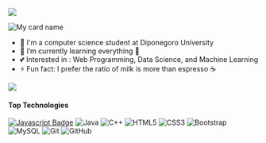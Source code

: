 ![](https://github.com/halfrost/halfrost/blob/master/icons/header_.png) 
<!-- ![](https://github.com/sabdadev/sabdadev/blob/main/MaiProfile.gif) -->
<!--<img src="https://im7.ezgif.com/tmp/ezgif-7-0cf17bcaf4ad.gif">-->
![My card name](https://cardivo.vercel.app/api?name=Jason%20Al-Hilal&description=A%20Passionate%20Developer&image=https://avatars.githubusercontent.com/u/68686486?s=400&u=7481143a5f8d0512ebd54a37af8aeb7b0aaa2293&v=4&backgroundColor=%2329454&instagram=jason_riskov10&linkedin=Jason%20Al-Hilal&github=sabdadev&twitter=computtedSetter&pattern=topography&colorPattern=%2347597E&fontColor=%23ddd&iconColor=%23fff&opacity=0.3)

<!-- ### Hola, I'm Jason! <img src="https://user-images.githubusercontent.com/1303154/88677602-1635ba80-d120-11ea-84d8-d263ba5fc3c0.gif" width="28px" alt="hi">  -->



- 🔭 I'm a computer science student at Diponegoro University
- 🌱 I’m currently learning everything 🤣
- 💕 Interested in : Web Programming, Data Science, and Machine Learning
- ⚡ Fun fact: I prefer the ratio of milk is more than espresso ☕

<img src="https://bad-apple-github-readme.vercel.app/api?show_bg=1&username=sabdadev&show_icons=true&theme=highcontrast">

<!-- <img src="https://github-profile-trophy.vercel.app/?username=sabdadev&rank=SECRET,S,AAA,A&theme=monokai"> -->

<!-- ![](https://github-profile-summary-cards.vercel.app/api/cards/profile-details?username=sabdadev&theme=monokai) -->

<!--[![GitHub Streak](http://github-readme-streak-stats.herokuapp.com?user=sabdadev&theme=radical&hide_border=true)](https://git.io/streak-stats)-->

#### Top Technologies

<!-- TODO: Make technologies links takes you to repositories/ -->

[![Javascript Badge](https://img.shields.io/badge/-Javascript-F0DB4F?style=for-the-badge&labelColor=black&logo=javascript&logoColor=F0DB4F)](#) 
![Java](https://img.shields.io/badge/-java-E34A86?style=flat-square&logo=java)
![C++](https://img.shields.io/badge/-C++-00599C?style=flat-square&logo=c)
![HTML5](https://img.shields.io/badge/-HTML5-E34F26?style=flat-square&logo=html5&logoColor=white)
![CSS3](https://img.shields.io/badge/-CSS3-1572B6?style=flat-square&logo=css3)
![Bootstrap](https://img.shields.io/badge/-Bootstrap-563D7C?style=flat-square&logo=bootstrap)
![MySQL](https://img.shields.io/badge/-MySQL-black?style=flat-square&logo=mysql)
![Git](https://img.shields.io/badge/-Git-black?style=flat-square&logo=git)
![GitHub](https://img.shields.io/badge/-GitHub-181717?style=flat-square&logo=github)


